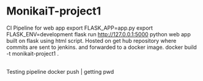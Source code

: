 # MonikaiT-project1
CI Pipeline for web app
export FLASK_APP=app.py
export FLASK_ENV=development
flask run
http://127.0.0.1:5000
python web app built on flask using html script.
Hosted on get hub repository where commits are sent to jenkins.
 and forwarded to a docker image.
 docker build -t monikait-project1 .

<br> Testing pipeline docker push | getting pwd